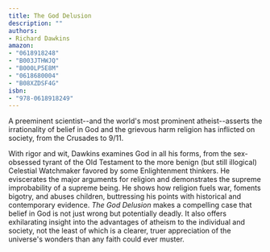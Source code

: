 ```yaml
---
title: The God Delusion
description: ""
authors:
- Richard Dawkins
amazon:
- "0618918248"
- "B003JTHWJQ"
- "B000LP5E8M"
- "0618680004"
- "B08XZDSF4G"
isbn:
- "978-0618918249"
---
```

A preeminent scientist--and the world's most prominent atheist--asserts the irrationality of belief in God and the grievous harm religion has inflicted on society, from the Crusades to 9/11.

With rigor and wit, Dawkins examines God in all his forms, from the sex-obsessed tyrant of the Old Testament to the more benign (but still illogical) Celestial Watchmaker favored by some Enlightenment thinkers. He eviscerates the major arguments for religion and demonstrates the supreme improbability of a supreme being. He shows how religion fuels war, foments bigotry, and abuses children, buttressing his points with historical and contemporary evidence. _The God Delusion_ makes a compelling case that belief in God is not just wrong but potentially deadly. It also offers exhilarating insight into the advantages of atheism to the individual and society, not the least of which is a clearer, truer appreciation of the universe's wonders than any faith could ever muster.

